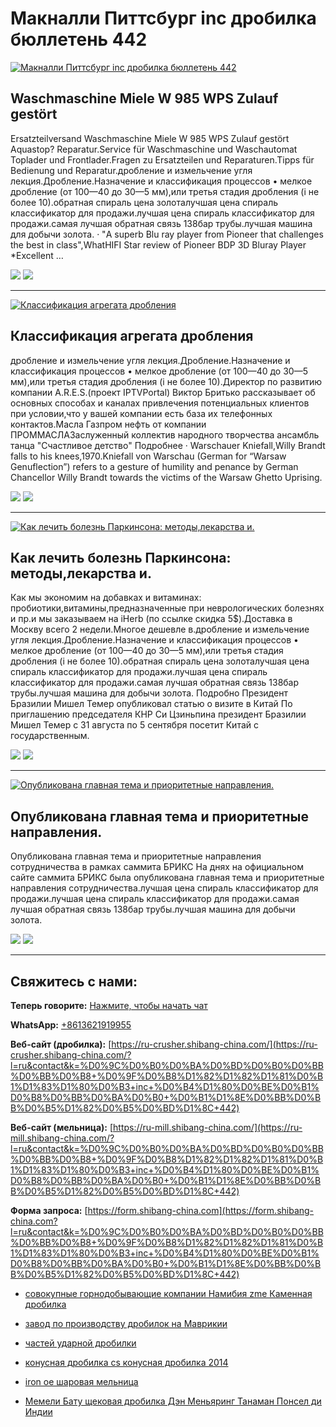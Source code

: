 # Макналли Питтсбург inc дробилка бюллетень 442

<a href="https://swt.shibang-china.com/?l=ru&img&k=%D0%9C%D0%B0%D0%BA%D0%BD%D0%B0%D0%BB%D0%BB%D0%B8+%D0%9F%D0%B8%D1%82%D1%82%D1%81%D0%B1%D1%83%D1%80%D0%B3+inc+%D0%B4%D1%80%D0%BE%D0%B1%D0%B8%D0%BB%D0%BA%D0%B0+%D0%B1%D1%8E%D0%BB%D0%BB%D0%B5%D1%82%D0%B5%D0%BD%D1%8C+442" target="_blank">![Макналли Питтсбург inc дробилка бюллетень 442](http://static.shibang-china.com/all-800x300/1034.jpg)</a>

## Waschmaschine Miele W 985 WPS Zulauf gest&#246;rt
Ersatzteilversand Waschmaschine Miele W 985 WPS  Zulauf gest&#246;rt Aquastop? Reparatur.Service f&#252;r Waschmaschine und Waschautomat Toplader und Frontlader.Fragen zu Ersatzteilen und Reparaturen.Tipps f&#252;r Bedienung und Reparatur.дробление и измельчение угля лекция.Дробление.Назначение и классификация процессов • мелкое дробление (от 100—40 до 30—5 мм),или третья стадия дробления (i не более 10).обратная спираль цена золоталучшая цена спираль классификатор для продажи.лучшая цена спираль классификатор для продажи.самая лучшая обратная связь 138бар трубы.лучшая машина для добычи золота.&nbsp;&#0183;&#32;&quot;A superb Blu ray player from Pioneer that challenges the best in class&quot;,WhatHIFI Star review of Pioneer BDP 3D Bluray Player *Excellent …


<a href="https://whatsapp.shibangsoft.com/WhatsApp.php" target="_blank" title="WhatsApp">![](http://static.shibang-china.com/icon/whatsapp.png)</a> <a href="https://swt.shibang-china.com/?l=ru&icon&k=%D0%9C%D0%B0%D0%BA%D0%BD%D0%B0%D0%BB%D0%BB%D0%B8+%D0%9F%D0%B8%D1%82%D1%82%D1%81%D0%B1%D1%83%D1%80%D0%B3+inc+%D0%B4%D1%80%D0%BE%D0%B1%D0%B8%D0%BB%D0%BA%D0%B0+%D0%B1%D1%8E%D0%BB%D0%BB%D0%B5%D1%82%D0%B5%D0%BD%D1%8C+442" target="_blank">![](http://static.shibang-china.com/icon/chat-ru.png)</a>

---

<a href="https://swt.shibang-china.com/?l=ru&img&k=%D0%9C%D0%B0%D0%BA%D0%BD%D0%B0%D0%BB%D0%BB%D0%B8+%D0%9F%D0%B8%D1%82%D1%82%D1%81%D0%B1%D1%83%D1%80%D0%B3+inc+%D0%B4%D1%80%D0%BE%D0%B1%D0%B8%D0%BB%D0%BA%D0%B0+%D0%B1%D1%8E%D0%BB%D0%BB%D0%B5%D1%82%D0%B5%D0%BD%D1%8C+442" target="_blank">![Классификация агрегата дробления](http://static.shibang-china.com/all-800x300/465.jpg)</a>

## Классификация агрегата дробления
дробление и измельчение угля лекция.Дробление.Назначение и классификация процессов • мелкое дробление (от 100—40 до 30—5 мм),или третья стадия дробления (i не более 10).Директор по развитию компании A.R.E.S.(проект IPTVPortal) Виктор Бритько рассказывает об основных способах и каналах привлечения потенциальных клиентов при условии,что у вашей компании есть база их телефонных контактов.Масла Газпром нефть от компании ПРОММАСЛАЗаслуженный коллектив народного творчества ансамбль танца &quot;Счастливое детство&quot; Подробнее&nbsp;&#0183;&#32;Warschauer Kniefall,Willy Brandt falls to his knees,1970.Kniefall von Warschau (German for “Warsaw Genuflection”) refers to a gesture of humility and penance by German Chancellor Willy Brandt towards the victims of the Warsaw Ghetto Uprising.


<a href="https://whatsapp.shibangsoft.com/WhatsApp.php" target="_blank" title="WhatsApp">![](http://static.shibang-china.com/icon/whatsapp.png)</a> <a href="https://swt.shibang-china.com/?l=ru&icon&k=%D0%9C%D0%B0%D0%BA%D0%BD%D0%B0%D0%BB%D0%BB%D0%B8+%D0%9F%D0%B8%D1%82%D1%82%D1%81%D0%B1%D1%83%D1%80%D0%B3+inc+%D0%B4%D1%80%D0%BE%D0%B1%D0%B8%D0%BB%D0%BA%D0%B0+%D0%B1%D1%8E%D0%BB%D0%BB%D0%B5%D1%82%D0%B5%D0%BD%D1%8C+442" target="_blank">![](http://static.shibang-china.com/icon/chat-ru.png)</a>

---

<a href="https://swt.shibang-china.com/?l=ru&img&k=%D0%9C%D0%B0%D0%BA%D0%BD%D0%B0%D0%BB%D0%BB%D0%B8+%D0%9F%D0%B8%D1%82%D1%82%D1%81%D0%B1%D1%83%D1%80%D0%B3+inc+%D0%B4%D1%80%D0%BE%D0%B1%D0%B8%D0%BB%D0%BA%D0%B0+%D0%B1%D1%8E%D0%BB%D0%BB%D0%B5%D1%82%D0%B5%D0%BD%D1%8C+442" target="_blank">![Как лечить болезнь Паркинсона: методы,лекарства и.](http://static.shibang-china.com/all-800x300/373.jpg)</a>

## Как лечить болезнь Паркинсона: методы,лекарства и.
Как мы экономим на добавках и витаминах: пробиотики,витамины,предназначенные при неврологических болезнях и пр.и мы заказываем на iHerb (по ссылке скидка 5$).Доставка в Москву всего 2 недели.Многое дешевле в.дробление и измельчение угля лекция.Дробление.Назначение и классификация процессов • мелкое дробление (от 100—40 до 30—5 мм),или третья стадия дробления (i не более 10).обратная спираль цена золоталучшая цена спираль классификатор для продажи.лучшая цена спираль классификатор для продажи.самая лучшая обратная связь 138бар трубы.лучшая машина для добычи золота. Подробно Президент Бразилии Мишел Темер опубликовал статью о визите в Китай По приглашению председателя КНР Си Цзиньпина президент Бразилии Мишел Темер с 31 августа по 5 сентября посетит Китай с государственным.


<a href="https://whatsapp.shibangsoft.com/WhatsApp.php" target="_blank" title="WhatsApp">![](http://static.shibang-china.com/icon/whatsapp.png)</a> <a href="https://swt.shibang-china.com/?l=ru&icon&k=%D0%9C%D0%B0%D0%BA%D0%BD%D0%B0%D0%BB%D0%BB%D0%B8+%D0%9F%D0%B8%D1%82%D1%82%D1%81%D0%B1%D1%83%D1%80%D0%B3+inc+%D0%B4%D1%80%D0%BE%D0%B1%D0%B8%D0%BB%D0%BA%D0%B0+%D0%B1%D1%8E%D0%BB%D0%BB%D0%B5%D1%82%D0%B5%D0%BD%D1%8C+442" target="_blank">![](http://static.shibang-china.com/icon/chat-ru.png)</a>

---

<a href="https://swt.shibang-china.com/?l=ru&img&k=%D0%9C%D0%B0%D0%BA%D0%BD%D0%B0%D0%BB%D0%BB%D0%B8+%D0%9F%D0%B8%D1%82%D1%82%D1%81%D0%B1%D1%83%D1%80%D0%B3+inc+%D0%B4%D1%80%D0%BE%D0%B1%D0%B8%D0%BB%D0%BA%D0%B0+%D0%B1%D1%8E%D0%BB%D0%BB%D0%B5%D1%82%D0%B5%D0%BD%D1%8C+442" target="_blank">![Опубликована главная тема и приоритетные направления.](http://static.shibang-china.com/all-800x300/1052.jpg)</a>

## Опубликована главная тема и приоритетные направления.
Опубликована главная тема и приоритетные направления сотрудничества в рамках саммита БРИКС На днях на официальном сайте саммита БРИКС была опубликована главная тема и приоритетные направления сотрудничества.лучшая цена спираль классификатор для продажи.лучшая цена спираль классификатор для продажи.самая лучшая обратная связь 138бар трубы.лучшая машина для добычи золота.

<a href="https://whatsapp.shibangsoft.com/WhatsApp.php" target="_blank" title="WhatsApp">![](http://static.shibang-china.com/icon/whatsapp.png)</a> <a href="https://swt.shibang-china.com/?l=ru&icon&k=%D0%9C%D0%B0%D0%BA%D0%BD%D0%B0%D0%BB%D0%BB%D0%B8+%D0%9F%D0%B8%D1%82%D1%82%D1%81%D0%B1%D1%83%D1%80%D0%B3+inc+%D0%B4%D1%80%D0%BE%D0%B1%D0%B8%D0%BB%D0%BA%D0%B0+%D0%B1%D1%8E%D0%BB%D0%BB%D0%B5%D1%82%D0%B5%D0%BD%D1%8C+442" target="_blank">![](http://static.shibang-china.com/icon/chat-ru.png)</a>

---
## Свяжитесь с нами:

**Теперь говорите:** [Нажмите, чтобы начать чат](https://swt.shibang-china.com?l=ru&contact&k=%D0%9C%D0%B0%D0%BA%D0%BD%D0%B0%D0%BB%D0%BB%D0%B8+%D0%9F%D0%B8%D1%82%D1%82%D1%81%D0%B1%D1%83%D1%80%D0%B3+inc+%D0%B4%D1%80%D0%BE%D0%B1%D0%B8%D0%BB%D0%BA%D0%B0+%D0%B1%D1%8E%D0%BB%D0%BB%D0%B5%D1%82%D0%B5%D0%BD%D1%8C+442)

**WhatsApp:**  [+8613621919955](https://whatsapp.shibangsoft.com/WhatsApp.php)

**Веб-сайт (дробилка):** [https://ru-crusher.shibang-china.com/](https://ru-crusher.shibang-china.com/?l=ru&contact&k=%D0%9C%D0%B0%D0%BA%D0%BD%D0%B0%D0%BB%D0%BB%D0%B8+%D0%9F%D0%B8%D1%82%D1%82%D1%81%D0%B1%D1%83%D1%80%D0%B3+inc+%D0%B4%D1%80%D0%BE%D0%B1%D0%B8%D0%BB%D0%BA%D0%B0+%D0%B1%D1%8E%D0%BB%D0%BB%D0%B5%D1%82%D0%B5%D0%BD%D1%8C+442)

**Веб-сайт (мельница):** [https://ru-mill.shibang-china.com/](https://ru-mill.shibang-china.com/?l=ru&contact&k=%D0%9C%D0%B0%D0%BA%D0%BD%D0%B0%D0%BB%D0%BB%D0%B8+%D0%9F%D0%B8%D1%82%D1%82%D1%81%D0%B1%D1%83%D1%80%D0%B3+inc+%D0%B4%D1%80%D0%BE%D0%B1%D0%B8%D0%BB%D0%BA%D0%B0+%D0%B1%D1%8E%D0%BB%D0%BB%D0%B5%D1%82%D0%B5%D0%BD%D1%8C+442)

**Форма запроса:** [https://form.shibang-china.com](https://form.shibang-china.com?l=ru&contact&k=%D0%9C%D0%B0%D0%BA%D0%BD%D0%B0%D0%BB%D0%BB%D0%B8+%D0%9F%D0%B8%D1%82%D1%82%D1%81%D0%B1%D1%83%D1%80%D0%B3+inc+%D0%B4%D1%80%D0%BE%D0%B1%D0%B8%D0%BB%D0%BA%D0%B0+%D0%B1%D1%8E%D0%BB%D0%BB%D0%B5%D1%82%D0%B5%D0%BD%D1%8C+442)

* [совокупные горнодобывающие компании Намибия zme Каменная дробилка](../132/%D1%81%D0%BE%D0%B2%D0%BE%D0%BA%D1%83%D0%BF%D0%BD%D1%8B%D0%B5%20%D0%B3%D0%BE%D1%80%D0%BD%D0%BE%D0%B4%D0%BE%D0%B1%D1%8B%D0%B2%D0%B0%D1%8E%D1%89%D0%B8%D0%B5%20%D0%BA%D0%BE%D0%BC%D0%BF%D0%B0%D0%BD%D0%B8%D0%B8%20%D0%9D%D0%B0%D0%BC%D0%B8%D0%B1%D0%B8%D1%8F%20zme%20%D0%9A%D0%B0%D0%BC%D0%B5%D0%BD%D0%BD%D0%B0%D1%8F%20%D0%B4%D1%80%D0%BE%D0%B1%D0%B8%D0%BB%D0%BA%D0%B0.md)

* [завод по производству дробилок на Маврикии](../135/%D0%B7%D0%B0%D0%B2%D0%BE%D0%B4%20%D0%BF%D0%BE%20%D0%BF%D1%80%D0%BE%D0%B8%D0%B7%D0%B2%D0%BE%D0%B4%D1%81%D1%82%D0%B2%D1%83%20%D0%B4%D1%80%D0%BE%D0%B1%D0%B8%D0%BB%D0%BE%D0%BA%20%D0%BD%D0%B0%20%D0%9C%D0%B0%D0%B2%D1%80%D0%B8%D0%BA%D0%B8%D0%B8.md)

* [частей ударной дробилки](../134/%D1%87%D0%B0%D1%81%D1%82%D0%B5%D0%B9%20%D1%83%D0%B4%D0%B0%D1%80%D0%BD%D0%BE%D0%B9%20%D0%B4%D1%80%D0%BE%D0%B1%D0%B8%D0%BB%D0%BA%D0%B8.md)

* [конусная дробилка cs конусная дробилка 2014](../134/%D0%BA%D0%BE%D0%BD%D1%83%D1%81%D0%BD%D0%B0%D1%8F%20%D0%B4%D1%80%D0%BE%D0%B1%D0%B8%D0%BB%D0%BA%D0%B0%20cs%20%D0%BA%D0%BE%D0%BD%D1%83%D1%81%D0%BD%D0%B0%D1%8F%20%D0%B4%D1%80%D0%BE%D0%B1%D0%B8%D0%BB%D0%BA%D0%B0%202014.md)

* [iron oe шаровая мельница](../135/iron%20oe%20%D1%88%D0%B0%D1%80%D0%BE%D0%B2%D0%B0%D1%8F%20%D0%BC%D0%B5%D0%BB%D1%8C%D0%BD%D0%B8%D1%86%D0%B0.md)

* [Мемели Бату щековая дробилка Дэн Меньяринг Танаман Понсел ди Индии](../132/%D0%9C%D0%B5%D0%BC%D0%B5%D0%BB%D0%B8%20%D0%91%D0%B0%D1%82%D1%83%20%D1%89%D0%B5%D0%BA%D0%BE%D0%B2%D0%B0%D1%8F%20%D0%B4%D1%80%D0%BE%D0%B1%D0%B8%D0%BB%D0%BA%D0%B0%20%D0%94%D1%8D%D0%BD%20%D0%9C%D0%B5%D0%BD%D1%8C%D1%8F%D1%80%D0%B8%D0%BD%D0%B3%20%D0%A2%D0%B0%D0%BD%D0%B0%D0%BC%D0%B0%D0%BD%20%D0%9F%D0%BE%D0%BD%D1%81%D0%B5%D0%BB%20%D0%B4%D0%B8%20%D0%98%D0%BD%D0%B4%D0%B8%D0%B8.md)